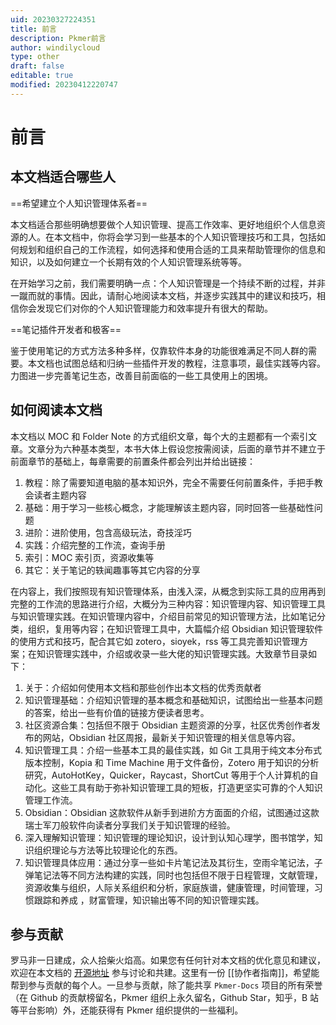 ```yaml
---
uid: 20230327224351
title: 前言
description: Pkmer前言
author: windilycloud
type: other
draft: false
editable: true
modified: 20230412220747
---
```


# 前言

## 本文档适合哪些人

==希望建立个人知识管理体系者==

本文档适合那些明确想要做个人知识管理、提高工作效率、更好地组织个人信息资源的人。在本文档中，你将会学习到一些基本的个人知识管理技巧和工具，包括如何规划和组织自己的工作流程，如何选择和使用合适的工具来帮助管理你的信息和知识，以及如何建立一个长期有效的个人知识管理系统等等。

在开始学习之前，我们需要明确一点：个人知识管理是一个持续不断的过程，并非一蹴而就的事情。因此，请耐心地阅读本文档，并逐步实践其中的建议和技巧，相信你会发现它们对你的个人知识管理能力和效率提升有很大的帮助。

==笔记插件开发者和极客==

鉴于使用笔记的方式方法多种多样，仅靠软件本身的功能很难满足不同人群的需要。本文档也试图总结和归纳一些插件开发的教程，注意事项，最佳实践等内容。力图进一步完善笔记生态，改善目前面临的一些工具使用上的困境。

## 如何阅读本文档

本文档以 MOC 和 Folder Note 的方式组织文章，每个大的主题都有一个索引文章。文章分为六种基本类型，本书大体上假设您按需阅读，后面的章节并不建立于前面章节的基础上，每章需要的前置条件都会列出并给出链接：

1. 教程：除了需要知道电脑的基本知识外，完全不需要任何前置条件，手把手教会读者主题内容
2. 基础：用于学习一些核心概念，才能理解该主题内容，同时回答一些基础性问题
3. 进阶：进阶使用，包含高级玩法，奇技淫巧
4. 实践：介绍完整的工作流，查询手册
5. 索引：MOC 索引页，资源收集等
6. 其它：关于笔记的轶闻趣事等其它内容的分享

在内容上，我们按照现有知识管理体系，由浅入深，从概念到实际工具的应用再到完整的工作流的思路进行介绍，大概分为三种内容：知识管理内容、知识管理工具与知识管理实践。在知识管理内容中，介绍目前常见的知识管理方法，比如笔记分类，组织，复用等内容；在知识管理工具中，大篇幅介绍 Obsidian 知识管理软件的使用方式和技巧，配合其它如 zotero，sioyek，rss 等工具完善知识管理方案；在知识管理实践中，介绍或收录一些大佬的知识管理实践。大致章节目录如下：

1. 关于：介绍如何使用本文档和那些创作出本文档的优秀贡献者
2. 知识管理基础：介绍知识管理的基本概念和基础知识，试图给出一些基本问题的答案，给出一些有价值的链接方便读者思考。
3. 社区资源合集：包括但不限于 Obsidian 主题资源的分享，社区优秀创作者发布的网站，Obsidian 社区周报，最新关于知识管理的相关信息等内容。
4. 知识管理工具：介绍一些基本工具的最佳实践，如 Git 工具用于纯文本分布式版本控制，Kopia 和 Time Machine 用于文件备份，Zotero 用于知识的分析研究，AutoHotKey，Quicker，Raycast，ShortCut 等用于个人计算机的自动化。这些工具有助于弥补知识管理工具的短板，打造更坚实可靠的个人知识管理工作流。
5. Obsidian：Obsidian 这款软件从新手到进阶方方面面的介绍，试图通过这款瑞士军刀般软件向读者分享我们关于知识管理的经验。
6. 深入理解知识管理：知识管理的理论知识，设计到认知心理学，图书馆学，知识组织理论与方法等比较理论化的东西。
7. 知识管理具体应用：通过分享一些如卡片笔记法及其衍生，空雨伞笔记法，子弹笔记法等不同方法构建的实践，同时也包括但不限于日程管理，文献管理，资源收集与组织，人际关系组织和分析，家庭族谱，健康管理，时间管理，习惯跟踪和养成 ，财富管理，知识输出等不同的知识管理实践。

## 参与贡献

罗马非一日建成，众人拾柴火焰高。如果您有任何针对本文档的优化意见和建议，欢迎在本文档的 [开源地址](https://github.com/PKM-er/Pkmer-Docs) 参与讨论和共建。这里有一份 [[协作者指南]]，希望能帮到参与贡献的每个人。一旦参与贡献，除了能共享 `Pkmer-Docs` 项目的所有荣誉（在 Github 的贡献榜留名，Pkmer 组织上永久留名，Github Star，知乎，B 站等平台影响）外，还能获得有 Pkmer 组织提供的一些福利。